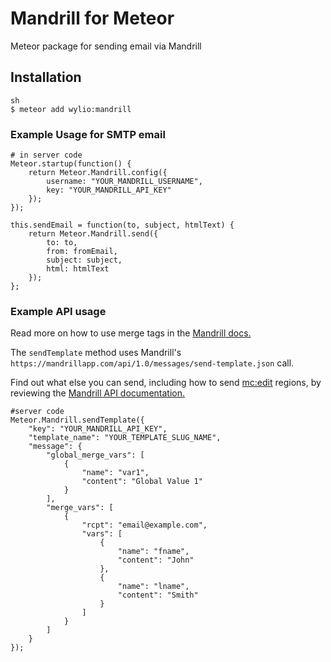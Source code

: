 Mandrill for Meteor
===============

Meteor package for sending email via Mandrill

##  Installation

```
sh
$ meteor add wylio:mandrill
```

### Example Usage for SMTP email
    # in server code
    Meteor.startup(function() {
        return Meteor.Mandrill.config({
            username: "YOUR_MANDRILL_USERNAME",
            key: "YOUR_MANDRILL_API_KEY"
        });
    });

    this.sendEmail = function(to, subject, htmlText) {
        return Meteor.Mandrill.send({
            to: to,
            from: fromEmail,
            subject: subject,
            html: htmlText
        });
    };

### Example API usage
 Read more on how to use merge tags in the [Mandrill docs.](http://help.mandrill.com/entries/21678522-How-do-I-use-merge-tags-to-add-dynamic-content-)

The `sendTemplate` method uses Mandrill's `https://mandrillapp.com/api/1.0/messages/send-template.json` call.

Find out what else you can send, including how to send [mc:edit](http://help.mandrill.com/entries/21694286-How-do-I-add-dynamic-content-using-editable-regions-in-my-template-) regions, by reviewing the [Mandrill API documentation.](https://mandrillapp.com/api/docs/messages.JSON.html#method=send-template)

    #server code
    Meteor.Mandrill.sendTemplate({
        "key": "YOUR_MANDRILL_API_KEY",
        "template_name": "YOUR_TEMPLATE_SLUG_NAME",
        "message": {
            "global_merge_vars": [
                {
                    "name": "var1",
                    "content": "Global Value 1"
                }
            ],
            "merge_vars": [
                {
                    "rcpt": "email@example.com",
                    "vars": [
                        {
                            "name": "fname",
                            "content": "John"
                        },
                        {
                            "name": "lname",
                            "content": "Smith"
                        }
                    ]
                }
            ]
        }
    });
